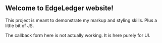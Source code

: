 ## Welcome to EdgeLedger website!

This project is meant to demonstrate my markup and styling skills. Plus a little bit of JS.

The callback form here is not actually working. It is here purely for UI.
